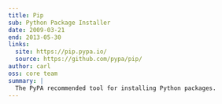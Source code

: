 ```yaml
---
title: Pip
sub: Python Package Installer
date: 2009-03-21
end: 2013-05-30
links:
  site: https://pip.pypa.io/
  source: https://github.com/pypa/pip/
author: carl
oss: core team
summary: |
  The PyPA recommended tool for installing Python packages.
---
```

